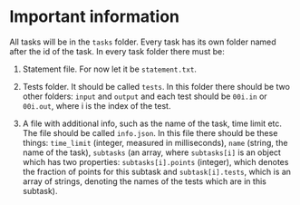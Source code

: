# Important information

All tasks will be in the `tasks` folder. Every task has its own folder named after the id of the task.
In every task folder there must be:


1. Statement file. For now let it be `statement.txt`.


2. Tests folder. It should be called `tests`. In this folder there should be two other folders: `input` and `output` and each test should be `00i.in` or `00i.out`, where i is the index of the test.


3. A file with additional info, such as the name of the task, time limit etc. The file should be called `info.json`. In this file there should be these things: `time_limit` (integer, measured in milliseconds), `name` (string, the name of the task), `subtasks` (an array, where `subtasks[i]` is an object which has two properties: `subtasks[i].points` (integer), which denotes the fraction of points for this subtask and `subtask[i].tests`, which is an array of strings, denoting the names of the tests which are in this subtask).
